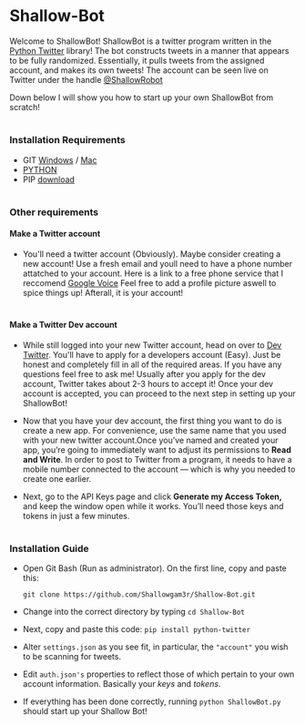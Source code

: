 # Shallow-Bot

Welcome to ShallowBot! 
ShallowBot is a twitter program written in the [Python Twitter](https://github.com/bear/python-twitter) library!
The bot constructs tweets in a manner that appears to be fully randomized. Essentially, it pulls tweets from the assigned account, and makes its own tweets!
The account can be seen live on Twitter under the handle [@ShallowRobot](https://twitter.com/shallowrobot)


Down below I will show you how to start up your own ShallowBot from scratch!

# <h3> Installation Requirements 
- GIT [Windows](https://git-scm.com/download/win) / [Mac](https://git-scm.com/download/mac) 
- [PYTHON](https://www.python.org/downloads/)
- PIP [download](https://pip.pypa.io/en/stable/installing/)
  
  
# <h3> Other requirements  <h4> Make a Twitter account
  - You'll need a twitter account (Obviously). Maybe consider creating a new account! Use a fresh email and youll need to have a phone number attatched to your account. Here is a link to a free phone service that I reccomend [Google Voice](https://voice.google.com)
  Feel free to add a profile picture aswell to spice things up! Afterall, it is your account!
# <h4> Make a Twitter Dev account
  - While still logged into your new Twitter account, head on over to [Dev Twitter](https://developer.twitter.com/). You'll have to apply for a developers account (Easy). Just be honest and completely fill in all of the required areas. If you have any questions feel free to ask me! Usually after you apply for the dev account, Twitter takes about 2-3 hours to accept it! Once your dev account is accepted, you can proceed to the next step in setting up your ShallowBot!
    
  - Now that you have your dev account, the first thing you want to do is create a new app. For convenience, use the same name that you used with your new twitter account.Once you’ve named and created your app, you’re going to immediately want to adjust its permissions to **Read and Write**. In order to post to Twitter from a program, it needs to have a mobile number connected to the account — which is why you needed to create one earlier.
  
  - Next, go to the API Keys page and click **Generate my Access Token,** and keep the window open while it works. You’ll need those keys and tokens in just a few minutes.   
  
  # <h3> Installation Guide
   - Open Git Bash (Run as administrator). On the first line, copy and paste this:     
                            
      ```git clone https://github.com/Shallowgam3r/Shallow-Bot.git```
      
   - Change into the correct directory by typing ```cd Shallow-Bot```
           
   - Next, copy and paste this code: ```pip install python-twitter```
   
   - Alter ```settings.json``` as you see fit, in particular, the ```"account"``` you wish to be scanning for tweets.
   - Edit ```auth.json's``` properties to reflect those of which pertain to your own account information. Basically your *keys* and *tokens*. 
   - If everything has been done correctly, running ```python ShallowBot.py``` should start up your Shallow Bot!
   
